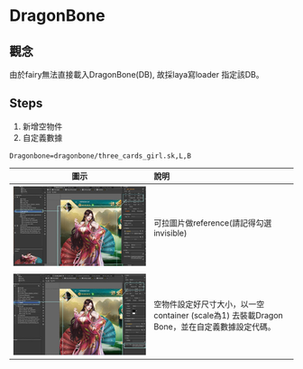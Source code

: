 # DragonBone

## 觀念

由於fairy無法直接載入DragonBone\(DB\), 故採laya寫loader 指定該DB。

## Steps

1. 新增空物件
2. 自定義數據 

```text
Dragonbone=dragonbone/three_cards_girl.sk,L,B
```

| 圖示 | 說明 |
| :---: | :--- |
| ![my caption](.gitbook/assets/dbone01_1.jpg) | 可拉圖片做reference\(請記得勾選invisible\) |
| ![](.gitbook/assets/dbone01_2.jpg) | 空物件設定好尺寸大小，以一空container \(scale為1\) 去裝載Dragon Bone，並在自定義數據設定代碼。 |


